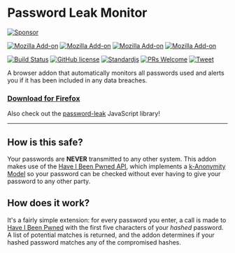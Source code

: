 <!-- markdownlint-disable MD001 MD026 -->
# Password Leak Monitor

[![Sponsor](https://img.shields.io/badge/Sponsor-my%20work-success)](https://github.com/sponsors/mathiscode)

[![Mozilla Add-on](https://img.shields.io/amo/v/password-leak-monitor.svg)](https://addons.mozilla.org/en-US/firefox/addon/password-leak-monitor)
[![Mozilla Add-on](https://img.shields.io/amo/users/password-leak-monitor.svg)](https://addons.mozilla.org/en-US/firefox/addon/password-leak-monitor)
[![Mozilla Add-on](https://img.shields.io/amo/dw/password-leak-monitor.svg)](https://addons.mozilla.org/en-US/firefox/addon/password-leak-monitor)
[![Mozilla Add-on](https://img.shields.io/amo/stars/password-leak-monitor)](https://addons.mozilla.org/en-US/firefox/addon/password-leak-monitor)

<!--
[![Beerpay](https://beerpay.io/mathiscode/password-leak-monitor/badge.svg?style=beer-square)](https://beerpay.io/mathiscode/password-leak-monitor)  [![Beerpay](https://beerpay.io/mathiscode/password-leak-monitor/make-wish.svg?style=flat-square)](https://beerpay.io/mathiscode/password-leak-monitor?focus=wish)
-->

[![Build Status](https://travis-ci.org/mathiscode/password-leak-monitor.svg?branch=master)](https://travis-ci.org/mathiscode/password-leak-monitor)
[![GitHub license](https://img.shields.io/github/license/mathiscode/password-leak-monitor.svg?color=blue)](https://github.com/mathiscode/password-leak-monitor/blob/master/LICENSE)
[![Standardjs](https://img.shields.io/badge/code_style-standard-blue.svg)](https://standardjs.com)
[![PRs Welcome](https://img.shields.io/badge/PRs-welcome-blue.svg)](https://github.com/mathiscode/password-leak-monitor/compare)
[![Tweet](https://img.shields.io/twitter/url/http/shields.io.svg?style=social)](https://twitter.com/intent/tweet?text=Make%20sure%20your%20passwords%20are%20safe&url=https://github.com/mathiscode/password-leak-monitor#readme&hashtags=firefox,chrome,passwords,security)

A browser addon that automatically monitors all passwords used and alerts you if it has been included in any data breaches.

### [Download for Firefox](https://addons.mozilla.org/en-US/firefox/addon/password-leak-monitor)

Also check out the [password-leak](https://github.com/mathiscode/password-leak) JavaScript library!

---

## How is this safe?

Your passwords are **NEVER** transmitted to any other system. This addon makes use of the [Have I Been Pwned API](https://haveibeenpwned.com/API/), which implements a [k-Anonymity Model](https://en.wikipedia.org/wiki/K-anonymity) so your password can be checked without ever having to give your password to any other party.

## How does it work?

It's a fairly simple extension: for every password you enter, a call is made to [Have I Been Pwned](https://haveibeenpwned.com/API/v2#PwnedPasswords) with the first five characters of your _hashed_ password. A list of potential matches is returned, and the addon determines if your hashed password matches any of the compromised hashes.
